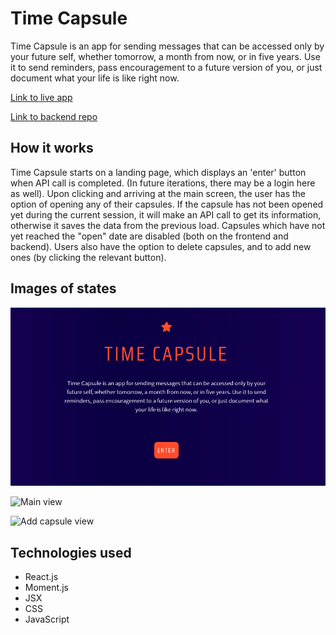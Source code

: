 <h1>Time Capsule</h1>

Time Capsule is an app for sending messages that can be accessed only by your future self, whether tomorrow, a month from now, or in five years. Use it to send reminders, pass encouragement to a future version of you, or just document what your life is like right now.
 

[Link to live app](https://timecapsule.now.sh/)

[Link to backend repo](https://github.com/gusmcnair/TimeCapsuleAPI)

<h2>How it works</h2>
Time Capsule starts on a landing page, which displays an 'enter' button when API call is completed. (In future iterations, there may be a login here as well). Upon clicking and arriving at the main screen, the user has the option of opening any of their capsules. If the capsule has not been opened yet during the current session, it will make an API call to get its information, otherwise it saves the data from the previous load. Capsules which have not yet reached the "open" date are disabled (both on the frontend and backend). Users also have the option to delete capsules, and to add new ones (by clicking the relevant button).


<h2>Images of states</h2>

![Landing page](https://github.com/gusmcnair/TimeCapsuleClient2/blob/master/src/graphics/openpage.png?raw=true)

![Main view](https://github.com/gusmcnair/GrampsMDClient/blob/master/src/graphics/capsulespage.png?raw=true)

![Add capsule view](https://github.com/gusmcnair/GrampsMDClient/blob/master/src/graphics/newcapsulepage.png?raw=true)

<h2>Technologies used</h2>
<ul>
    <li>React.js</li>
    <li>Moment.js</li>
    <li>JSX</li>
    <li>CSS</li>
    <li>JavaScript</li>
</ul>

